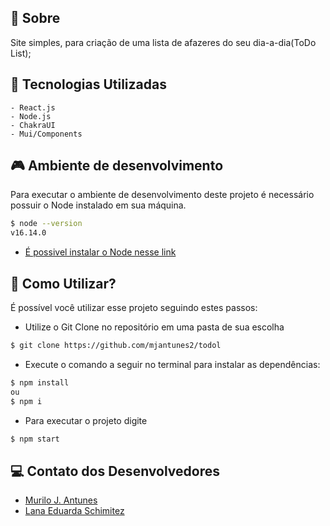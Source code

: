 ## 🍄 **Sobre**

Site simples, para criação de uma lista de afazeres do seu dia-a-dia(ToDo List);

## 🧪 **Tecnologias Utilizadas**

    - React.js
    - Node.js
    - ChakraUI
    - Mui/Components

## 🎮 **Ambiente de desenvolvimento**

Para executar o ambiente de desenvolvimento deste projeto é necessário possuir o Node instalado em sua máquina.

```bash
$ node --version
v16.14.0
```

- [É possivel instalar o Node nesse link](https://nodejs.org/en/)

## 🚀 **Como Utilizar?**

É possível você utilizar esse projeto seguindo estes passos:

- Utilize o Git Clone no repositório em uma pasta de sua escolha

```bash
$ git clone https://github.com/mjantunes2/todol
```

- Execute o comando a seguir no terminal para instalar as dependências:

```bash
$ npm install
ou
$ npm i
```

- Para executar o projeto digite

```bash
$ npm start
```

## 💻 **Contato dos Desenvolvedores**
- [Murilo J. Antunes](https://www.linkedin.com/in/murilo-antunes-bb1143228/)
- [Lana Eduarda Schimitez](https://www.linkedin.com/in/lanaschimitez/)
 
